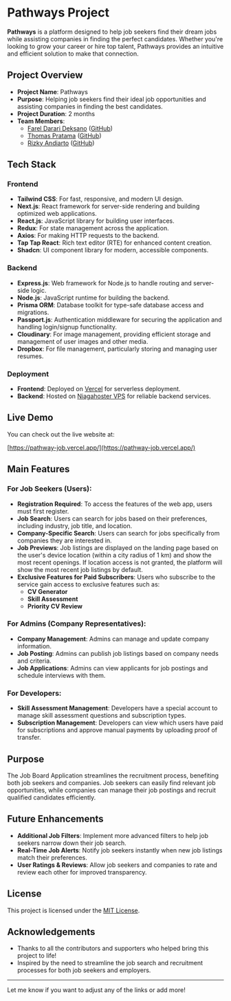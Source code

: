 # Pathways Project

**Pathways** is a platform designed to help job seekers find their dream jobs while assisting companies in finding the perfect candidates. Whether you're looking to grow your career or hire top talent, Pathways provides an intuitive and efficient solution to make that connection.

## Project Overview

- **Project Name**: Pathways
- **Purpose**: Helping job seekers find their ideal job opportunities and assisting companies in finding the best candidates.
- **Project Duration**: 2 months
- **Team Members**:
    - [Farel Darari Deksano](https://linkedin.com/in/farel-darari-deksano) ([GitHub](https://github.com/fareldarari))
    - [Thomas Pratama](https://linkedin.com/in/thomas-pratama) ([GitHub](https://github.com/thomaspratama))
    - [Rizky Andiarto](https://linkedin.com/in/rizky-andiarto) ([GitHub](https://github.com/rizkyandiarto))

## Tech Stack

### Frontend
- **Tailwind CSS**: For fast, responsive, and modern UI design.
- **Next.js**: React framework for server-side rendering and building optimized web applications.
- **React.js**: JavaScript library for building user interfaces.
- **Redux**: For state management across the application.
- **Axios**: For making HTTP requests to the backend.
- **Tap Tap React**: Rich text editor (RTE) for enhanced content creation.
- **Shadcn**: UI component library for modern, accessible components.

### Backend
- **Express.js**: Web framework for Node.js to handle routing and server-side logic.
- **Node.js**: JavaScript runtime for building the backend.
- **Prisma ORM**: Database toolkit for type-safe database access and migrations.
- **Passport.js**: Authentication middleware for securing the application and handling login/signup functionality.
- **Cloudinary**: For image management, providing efficient storage and management of user images and other media.
- **Dropbox**: For file management, particularly storing and managing user resumes.

### Deployment
- **Frontend**: Deployed on [Vercel](https://vercel.com) for serverless deployment.
- **Backend**: Hosted on [Niagahoster VPS](https://www.niagahoster.co.id/) for reliable backend services.

## Live Demo

You can check out the live website at:

[https://pathway-job.vercel.app/](https://pathway-job.vercel.app/)

## Main Features

### For Job Seekers (Users):
- **Registration Required**: To access the features of the web app, users must first register.
- **Job Search**: Users can search for jobs based on their preferences, including industry, job title, and location.
- **Company-Specific Search**: Users can search for jobs specifically from companies they are interested in.
- **Job Previews**: Job listings are displayed on the landing page based on the user's device location (within a city radius of 1 km) and show the most recent openings. If location access is not granted, the platform will show the most recent job listings by default.
- **Exclusive Features for Paid Subscribers**: Users who subscribe to the service gain access to exclusive features such as:
    - **CV Generator**
    - **Skill Assessment**
    - **Priority CV Review**

### For Admins (Company Representatives):
- **Company Management**: Admins can manage and update company information.
- **Job Posting**: Admins can publish job listings based on company needs and criteria.
- **Job Applications**: Admins can view applicants for job postings and schedule interviews with them.

### For Developers:
- **Skill Assessment Management**: Developers have a special account to manage skill assessment questions and subscription types.
- **Subscription Management**: Developers can view which users have paid for subscriptions and approve manual payments by uploading proof of transfer.

## Purpose
The Job Board Application streamlines the recruitment process, benefiting both job seekers and companies. Job seekers can easily find relevant job opportunities, while companies can manage their job postings and recruit qualified candidates efficiently.

## Future Enhancements
- **Additional Job Filters**: Implement more advanced filters to help job seekers narrow down their job search.
- **Real-Time Job Alerts**: Notify job seekers instantly when new job listings match their preferences.
- **User Ratings & Reviews**: Allow job seekers and companies to rate and review each other for improved transparency.

## License
This project is licensed under the [MIT License](LICENSE).

## Acknowledgements
- Thanks to all the contributors and supporters who helped bring this project to life!
- Inspired by the need to streamline the job search and recruitment processes for both job seekers and employers.

---

Let me know if you want to adjust any of the links or add more!
